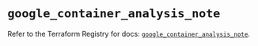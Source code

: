 # `google_container_analysis_note`

Refer to the Terraform Registry for docs: [`google_container_analysis_note`](https://registry.terraform.io/providers/hashicorp/google/5.16.0/docs/resources/container_analysis_note).
